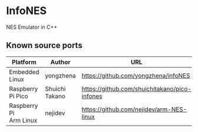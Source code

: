 # InfoNES
NES Emulator in C++

## Known source ports
|Platform|Author|URL|
|--------|------|---|
|Embedded Linux|yongzhena|https://github.com/yongzhena/infoNES|
|Raspberry Pi Pico|Shuichi Takano|https://github.com/shuichitakano/pico-infones|
|Raspberry Pi<br>Arm Linux|nejidev|https://github.com/nejidev/arm-NES-linux|
